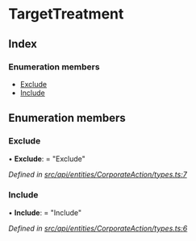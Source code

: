 # TargetTreatment

## Index

### Enumeration members

* [Exclude](targettreatment.md#exclude)
* [Include](targettreatment.md#include)

## Enumeration members

### Exclude

• **Exclude**: = "Exclude"

_Defined in_ [_src/api/entities/CorporateAction/types.ts:7_](https://github.com/PolymathNetwork/polymesh-sdk/blob/7362b318/src/api/entities/CorporateAction/types.ts#L7)

### Include

• **Include**: = "Include"

_Defined in_ [_src/api/entities/CorporateAction/types.ts:6_](https://github.com/PolymathNetwork/polymesh-sdk/blob/7362b318/src/api/entities/CorporateAction/types.ts#L6)

